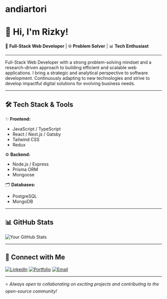 # andiartori

# 👋 Hi, I'm Rizky!

🚀 **Full-Stack Web Developer** | 🌐 **Problem Solver** | 📊 **Tech Enthusiast**

---

Full-Stack Web Developer with a strong problem-solving mindset and a research-driven approach to building efficient and scalable web applications. I bring a strategic and analytical perspective to software development. Continuously adapting to new technologies and strive to develop impactful digital solutions for evolving business needs.

---

## 🛠️ Tech Stack & Tools

✨ **Frontend:**

- JavaScript / TypeScript
- React / Next.js / Gatsby
- Tailwind CSS
- Redux

⚙️ **Backend:**

- Node.js / Express
- Prisma ORM
- Mongoose

🗂️ **Databases:**

- PostgreSQL
- MongoDB

---

## 📊 GitHub Stats

![Your GitHub Stats](https://github-readme-stats.vercel.app/api?username=andiartori&show_icons=true&theme=tokyonight)

---

## 🔗 Connect with Me

[![LinkedIn](https://img.shields.io/badge/-LinkedIn-blue?style=flat&logo=linkedin)](https://linkedin.com/in/andiartori)
[![Portfolio](https://img.shields.io/badge/-Portfolio-black?style=flat&logo=framer)](https://andiartorizky.framer.website/)
[![Email](https://img.shields.io/badge/-Email-red?style=flat&logo=gmail)](mailto:rizkyandiarto@gmail.com)

---

⭐️ _Always open to collaborating on exciting projects and contributing to the open-source community!_
